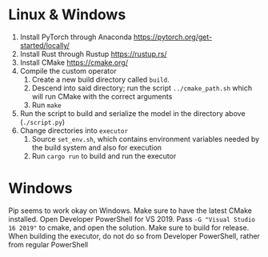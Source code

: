 # Linux & Windows
1. Install PyTorch through Anaconda https://pytorch.org/get-started/locally/
2. Install Rust through Rustup https://rustup.rs/
3. Install CMake https://cmake.org/
4. Compile the custom operator
    1. Create a new build directory called `build`.
    2. Descend into said directory; run the script `../cmake_path.sh` which will run CMake with the correct arguments
    3. Run `make`
5. Run the script to build and serialize the model in the directory above (`./script.py`)
6. Change directories into `executor`
    1. Source `set_env.sh`, which contains environment variables needed by the build system and also for execution
    2. Run `cargo run` to build and run the executor

# Windows
Pip seems to work okay on Windows. Make sure to have the latest CMake installed. Open Developer PowerShell for VS 2019. Pass `-G "Visual Studio 16 2019"` to cmake, and open the solution. Make sure to build for release. When building the executor, do not do so from Developer PowerShell, rather from regular PowerShell
